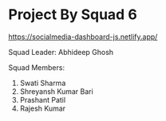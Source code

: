 # Project By Squad 6
https://socialmedia-dashboard-js.netlify.app/

Squad Leader: Abhideep Ghosh

Squad Members:

1. Swati Sharma
2. Shreyansh Kumar Bari
3. Prashant Patil
4. Rajesh Kumar
